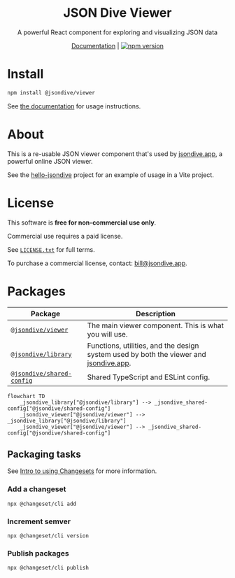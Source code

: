 <div align="center">
  <h1>JSON Dive Viewer</h1>
  <p>A powerful React component for exploring and visualizing JSON data</p>
  <p>
    <a href="https://docs.jsondive.app/developer/">Documentation</a> |
    <a href="https://www.npmjs.com/package/@jsondive/viewer"><img src="https://img.shields.io/npm/v/@jsondive/viewer.svg" alt="npm version"></a>
  </p>
</div>

# Install

```sh
npm install @jsondive/viewer
```

See [the documentation](https://docs.jsondive.app/developer/) for usage instructions.

# About

This is a re-usable JSON viewer component that's used by [jsondive.app](https://jsondive.app), a powerful online JSON viewer.

See the [hello-jsondive](https://github.com/jsondive/hello-jsondive) project for an example of usage in a Vite project.

# License

This software is **free for non-commercial use only**.

Commercial use requires a paid license.

See [`LICENSE.txt`](./LICENSE.txt) for full terms.

To purchase a commercial license, contact: [bill@jsondive.app](mailto:bill@jsondive.app).

# Packages

| Package                                                                       | Description                                                                                                   |
| ----------------------------------------------------------------------------- | ------------------------------------------------------------------------------------------------------------- |
| [`@jsondive/viewer`](http://npmjs.com/package/@jsondive/viewer)               | The main viewer component. This is what you will use.                                                         |
| [`@jsondive/library`](http://npmjs.com/package/@jsondive/library)             | Functions, utilities, and the design system used by both the viewer and [jsondive.app](https://jsondive.app). |
| [`@jsondive/shared-config`](http://npmjs.com/package/@jsondive/shared-config) | Shared TypeScript and ESLint config.                                                                          |

```mermaid
flowchart TD
    _jsondive_library["@jsondive/library"] --> _jsondive_shared-config["@jsondive/shared-config"]
    _jsondive_viewer["@jsondive/viewer"] --> _jsondive_library["@jsondive/library"]
    _jsondive_viewer["@jsondive/viewer"] --> _jsondive_shared-config["@jsondive/shared-config"]
```

## Packaging tasks

See [Intro to using Changesets](https://github.com/changesets/changesets/blob/main/docs/intro-to-using-changesets.md) for more information.

### Add a changeset

```
npx @changeset/cli add
```

### Increment semver

```
npx @changeset/cli version
```

### Publish packages

```
npx @changeset/cli publish
```
